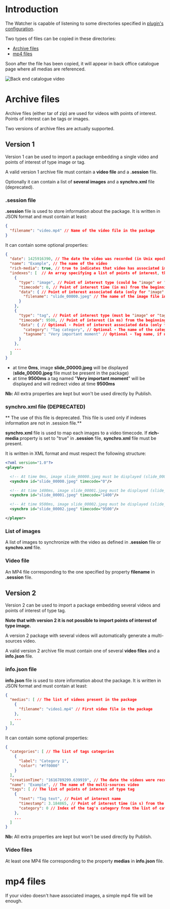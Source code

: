 # Introduction

The Watcher is capable of listening to some directories specified in [plugin's configuration](advanced-configuration.md).

Two types of files can be copied in these directories:

- [Archive files](#archive-files)
- [mp4 files](#mp4-files)

Soon after the file has been copied, it will appear in back office catalogue page where all medias are referenced.

![Back end catalogue video](images/screenshots/back-end-catalogue-video.jpg)

# Archive files

Archive files (either tar of zip) are used for videos with points of interest.
Points of interest can be tags or images.

Two versions of archive files are actually supported.

## Version 1

Version 1 can be used to import a package embedding a single video and points of interest of type image or tag.

A valid version 1 archive file must contain a **video file** and a **.session** file.

Optionally it can contain a list of **several images** and a **synchro.xml** file (deprecated).

### .session file

**.session** file is used to store information about the package. It is written in JSON format and must contain at least:

```json
{
  "filename": "video.mp4" // Name of the video file in the package
}
```

It can contain some optional properties:

```json
{
  "date": 1425916390, // The date the video was recorded (in Unix epoch time)
  "name": "Example", // The name of the video
  "rich-media": true, // true to indicates that video has associated images ("indexes" property must be present)
  "indexes": [  // An array specifying a list of points of interest, their own type and associated data
    {
      "type": "image", // Point of interest type (could be "image" or "tag")
      "timecode": 0, // Point of interest time (in ms) from the beginning of the video
      "data": { // Point of interest associated data (only for "image" type)
        "filename": "slide_00000.jpeg" // The name of the image file in the archive
      }
    },
    {
      "type": "tag", // Point of interest type (must be "image" or "tag")
      "timecode": 9500, // Point of interest (in ms) from the beginning of the video
      "data": { // Optional - Point of interest associated data (only for "image" type)
        "category": "Tag category", // Optional - The name of the category the tag belongs to used as a fallback when no tag name is specified
        "tagname": "Very important moment" // Optional - Tag name, if not defined the category will be used as the tag name and if neither category nor tag name are defined it will be replaced by 'TagN' where N is an incremental number
      }
    },
    ...
  ]
}
```

- at time **0ms**, image **slide_00000.jpeg** will be displayed (**slide_00000.jpeg** file must be present in the package)
- at time **9500ms** a tag named "**Very important moment**" will be displayed and will redirect video at time **9500ms**

**Nb:** All extra properties are kept but won't be used directly by Publish.

### synchro.xml file **(DEPRECATED)**

** The use of this file is deprecated.
This file is used only if indexes information are not in .session file.**

**synchro.xml** file is used to map each images to a video timecode. If **rich-media** property is set to "true" in **.session** file, **synchro.xml** file must be present.

It is written in XML format and must respect the following structure:

```xml
<?xml version="1.0"?>
<player>

  <!-- At time 0ms, image slide_00000.jpeg must be displayed (slide_00000.jpeg must be present in the package) -->
  <synchro id="slide_00000.jpeg" timecode="0"/>

  <!-- At time 1400ms, image slide_00001.jpeg must be displayed (slide_00001.jpeg must be present in the package) -->
  <synchro id="slide_00001.jpeg" timecode="1400"/>

  <!-- At time 9500ms, image slide_00002.jpeg must be displayed (slide_00002.jpeg must be present in the package) -->
  <synchro id="slide_00002.jpeg" timecode="9500"/>

</player>
```

### List of images

A list of images to synchronize with the video as defined in **.session** file or **synchro.xml** file.

### Video file

An MP4 file corresponding to the one specified by property **filename** in **.session** file.

## Version 2

Version 2 can be used to import a package embedding several videos and points of interest of type tag.

**Note that with version 2 it is not possible to import points of interest of type image.**

A version 2 package with several videos will automatically generate a multi-sources video.

A valid version 2 archive file must contain one of several **video files** and a **info.json** file.

### info.json file

**info.json** file is used to store information about the package. It is written in JSON format and must contain at least:

```json
{
  "medias": [ // The list of videos present in the package
    {
      "filename": "video1.mp4" // First video file in the package
    },
    ...
  ],
}
```

It can contain some optional properties:

```json
{
  "categories": [ // The list of tags categories
    {
      "label": "Category 1",
      "color": "#ff0000"
    }
  ],
  "creationTime": "1616789299.639919", // The date the videos were recorded (in Unix epoch time)
  "name": "Example", // The name of the multi-sources video
  "tags": [ // The list of points of interest of type tag
    {
      "text": "Tag text", // Point of interest name
      "timestamp": 3.184865, // Point of interest time (in s) from the beginning of the video
      "category": 0 // Index of the tag's category from the list of categories
    },
    ...
  ]
}
```

**Nb:** All extra properties are kept but won't be used directly by Publish.

### Video files

At least one MP4 file corresponding to the property **medias** in **info.json** file.

# mp4 files

If your video doesn't have associated images, a simple mp4 file will be enough.
